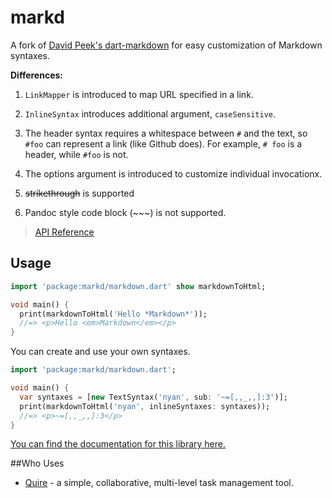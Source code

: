 markd
=====

A fork of [David Peek's dart-markdown](https://github.com/dpeek/dart-markdown)
for easy customization of Markdown syntaxes.

**Differences:**

1. `LinkMapper` is introduced to map URL specified in a link.

2. `InlineSyntax` introduces additional argument, `caseSensitive`.

3. The header syntax requires a whitespace between `#` and the text, so `#foo` can represent a link (like Github does). For example, `# foo` is a header, while `#foo` is not.

4. The options argument is introduced to customize individual invocationx.

5. ~~strikethrough~~ is supported

6. Pandoc style code block (~~~) is not supported.

> [API Reference](http://www.dartdocs.org/documentation/markd/0.8.0)

Usage
-----

```dart
import 'package:markd/markdown.dart' show markdownToHtml;

void main() {
  print(markdownToHtml('Hello *Markdown*'));
  //=> <p>Hello <em>Markdown</em></p>
}
```

You can create and use your own syntaxes.

```dart
import 'package:markd/markdown.dart';

void main() {
  var syntaxes = [new TextSyntax('nyan', sub: '~=[,,_,,]:3')];
  print(markdownToHtml('nyan', inlineSyntaxes: syntaxes));
  //=> <p>~=[,,_,,]:3</p>
}
```
[You can find the documentation for this library here.][documentation]

[installing]: http://pub.dartlang.org/packages/markd#installing
[documentation]: http://www.dartdocs.org/documentation/markd/0.7.1+6/index.html#markd


##Who Uses

* [Quire](https://quire.io) - a simple, collaborative, multi-level task management tool.
